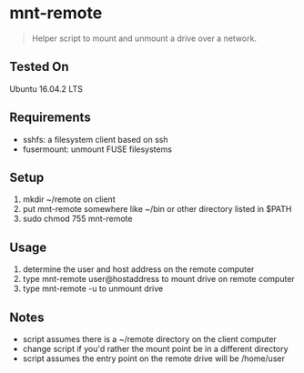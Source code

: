# mnt-remote

> Helper script to mount and unmount a drive over a network.

## Tested On
Ubuntu 16.04.2 LTS

## Requirements
* sshfs: a filesystem client based on ssh
* fusermount: unmount FUSE filesystems

## Setup
1. mkdir ~/remote on client
2. put mnt-remote somewhere like ~/bin or other directory listed in $PATH
3. sudo chmod 755 mnt-remote

## Usage
1. determine the user and host address on the remote computer
2. type mnt-remote user@hostaddress to mount drive on remote computer
3. type mnt-remote -u to unmount drive

## Notes
* script assumes there is a ~/remote directory on the client computer
 * change script if you'd rather the mount point be in a different directory
* script assumes the entry point on the remote drive will be /home/user
